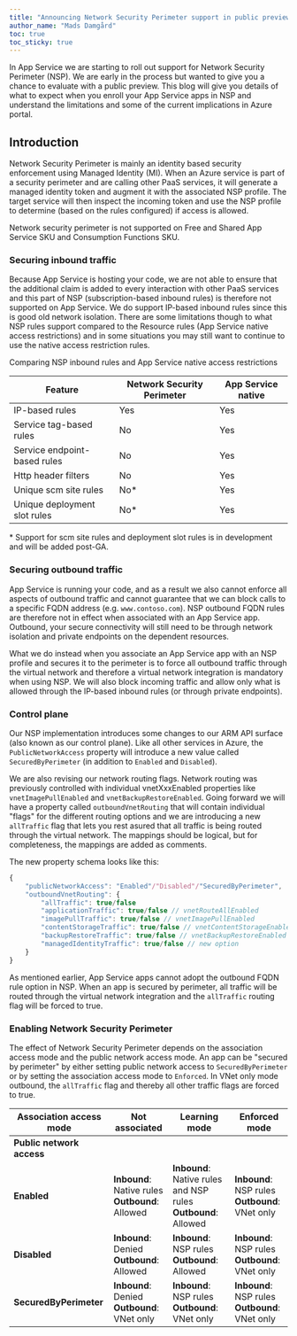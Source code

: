 ```yaml
---
title: "Announcing Network Security Perimeter support in public preview"
author_name: "Mads Damgård"
toc: true
toc_sticky: true
---
```


In App Service we are starting to roll out support for Network Security Perimeter (NSP). We are early in the process but wanted to give you a chance to evaluate with a public preview. This blog will give you details of what to expect when you enroll your App Service apps in NSP and understand the limitations and some of the current implications in Azure portal.

## Introduction

Network Security Perimeter is mainly an identity based security enforcement using Managed Identity (MI). When an Azure service is part of a security perimeter and are calling other PaaS services, it will generate a managed identity token and augment it with the associated NSP profile. The target service will then inspect the incoming token and use the NSP profile to determine (based on the rules configured) if access is allowed.

Network security perimeter is not supported on Free and Shared App Service SKU and Consumption Functions SKU.

### Securing inbound traffic

Because App Service is hosting your code, we are not able to ensure that the additional claim is added to every interaction with other PaaS services and this part of NSP (subscription-based inbound rules) is therefore not supported on App Service. We do support IP-based inbound rules since this is good old network isolation. There are some limitations though to what NSP rules support compared to the Resource rules (App Service native access restrictions) and in some situations you may still want to continue to use the native access restriction rules.

Comparing NSP inbound rules and App Service native access restrictions

| Feature | Network Security Perimeter | App Service native |
| ------- | -------------------------- | ------------------ |
| IP-based rules                 | Yes | Yes |
| Service tag-based rules        | No  | Yes |
| Service endpoint-based rules   | No  | Yes |
| Http header filters            | No  | Yes |
| Unique scm site rules          | No* | Yes |
| Unique deployment slot rules   | No* | Yes |

\* Support for scm site rules and deployment slot rules is in development and will be added post-GA.

### Securing outbound traffic

App Service is running your code, and as a result we also cannot enforce all aspects of outbound traffic and cannot guarantee that we can block calls to a specific FQDN address (e.g. `www.contoso.com`). NSP outbound FQDN rules are therefore not in effect when associated with an App Service app. Outbound, your secure connectivity will still need to be through network isolation and private endpoints on the dependent resources.

What we do instead when you associate an App Service app with an NSP profile and secures it to the perimeter is to force all outbound traffic through the virtual network and therefore a virtual network integration is mandatory when using NSP. We will also block incoming traffic and allow only what is allowed through the IP-based inbound rules (or through private endpoints).

### Control plane

Our NSP implementation introduces some changes to our ARM API surface (also known as our control plane). Like all other services in Azure, the `PublicNetworkAccess` property will introduce a new value called `SecuredByPerimeter` (in addition to `Enabled` and `Disabled`).

We are also revising our network routing flags. Network routing was previously controlled with individual vnetXxxEnabled properties like `vnetImagePullEnabled` and `vnetBackupRestoreEnabled`. Going forward we will have a property called `outboundVnetRouting` that will contain individual "flags" for the different routing options and we are introducing a new `allTraffic` flag that lets you rest asured that all traffic is being routed through the virtual network. The mappings should be logical, but for completeness, the mappings are added as comments.

The new property schema looks like this:

```javascript
{
    "publicNetworkAccess": "Enabled"/"Disabled"/"SecuredByPerimeter",
    "outboundVnetRouting": {
        "allTraffic": true/false
        "applicationTraffic": true/false // vnetRouteAllEnabled
        "imagePullTraffic": true/false // vnetImagePullEnabled
        "contentStorageTraffic": true/false // vnetContentStorageEnabled
        "backupRestoreTraffic": true/false // vnetBackupRestoreEnabled
        "managedIdentityTraffic": true/false // new option
    }
}
```

As mentioned earlier, App Service apps cannot adopt the outbound FQDN rule option in NSP. When an app is secured by perimeter, all traffic will be routed through the virtual network integration and the `allTraffic` routing flag will be forced to true.

### Enabling Network Security Perimeter

The effect of Network Security Perimeter depends on the association access mode and the public network access mode. An app can be "secured by perimeter" by either setting public network access to `SecuredByPerimeter` or by setting the association access mode to `Enforced`. In VNet only mode outbound, the `allTraffic` flag and thereby all other traffic flags are forced to true.

| Association access mode  | Not associated | Learning mode | Enforced mode |
| ------------------------ | -------------- | ------------- | ------------- |
| **Public network access**|                |               |               |
| **Enabled**               | **Inbound**: Native rules <br/> **Outbound**: Allowed | **Inbound**: Native rules and NSP rules <br/> **Outbound**: Allowed | **Inbound**: NSP rules <br/> **Outbound**: VNet only |
| **Disabled**              | **Inbound**: Denied <br/> **Outbound**: Allowed | **Inbound**: NSP rules <br/> **Outbound**: Allowed | **Inbound**: NSP rules <br/> **Outbound**: VNet only |
| **SecuredByPerimeter**    | **Inbound**: Denied <br/> **Outbound**: VNet only | **Inbound**: NSP rules <br/> **Outbound**: VNet only | **Inbound**: NSP rules <br/> **Outbound**: VNet only |


